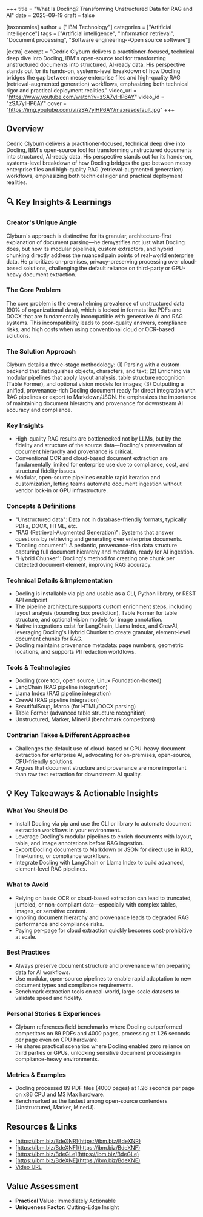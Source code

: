 +++
title = "What Is Docling? Transforming Unstructured Data for RAG and AI"
date = 2025-09-19
draft = false

[taxonomies]
author = ["IBM Technology"]
categories = ["Artificial intelligence"]
tags = ["Artificial intelligence", "Information retrieval", "Document processing", "Software engineering--Open source software"]

[extra]
excerpt = "Cedric Clyburn delivers a practitioner-focused, technical deep dive into Docling, IBM's open-source tool for transforming unstructured documents into structured, AI-ready data. His perspective stands out for its hands-on, systems-level breakdown of how Docling bridges the gap between messy enterprise files and high-quality RAG (retrieval-augmented generation) workflows, emphasizing both technical rigor and practical deployment realities."
video_url = "https://www.youtube.com/watch?v=zSA7ylHP6AY"
video_id = "zSA7ylHP6AY"
cover = "https://img.youtube.com/vi/zSA7ylHP6AY/maxresdefault.jpg"
+++

## Overview

Cedric Clyburn delivers a practitioner-focused, technical deep dive into Docling, IBM's open-source tool for transforming unstructured documents into structured, AI-ready data. His perspective stands out for its hands-on, systems-level breakdown of how Docling bridges the gap between messy enterprise files and high-quality RAG (retrieval-augmented generation) workflows, emphasizing both technical rigor and practical deployment realities.

## 🔍 Key Insights & Learnings

### Creator's Unique Angle
Clyburn's approach is distinctive for its granular, architecture-first explanation of document parsing—he demystifies not just what Docling does, but how its modular pipelines, custom extractors, and hybrid chunking directly address the nuanced pain points of real-world enterprise data. He prioritizes on-premises, privacy-preserving processing over cloud-based solutions, challenging the default reliance on third-party or GPU-heavy document extraction.

### The Core Problem
The core problem is the overwhelming prevalence of unstructured data (90% of organizational data), which is locked in formats like PDFs and DOCX that are fundamentally incompatible with generative AI and RAG systems. This incompatibility leads to poor-quality answers, compliance risks, and high costs when using conventional cloud or OCR-based solutions.

### The Solution Approach
Clyburn details a three-stage methodology: (1) Parsing with a custom backend that distinguishes objects, characters, and text; (2) Enriching via modular pipelines that apply layout analysis, table structure recognition (Table Former), and optional vision models for images; (3) Outputting a unified, provenance-rich Docling document ready for direct integration with RAG pipelines or export to Markdown/JSON. He emphasizes the importance of maintaining document hierarchy and provenance for downstream AI accuracy and compliance.

### Key Insights
- High-quality RAG results are bottlenecked not by LLMs, but by the fidelity and structure of the source data—Docling's preservation of document hierarchy and provenance is critical.
- Conventional OCR and cloud-based document extraction are fundamentally limited for enterprise use due to compliance, cost, and structural fidelity issues.
- Modular, open-source pipelines enable rapid iteration and customization, letting teams automate document ingestion without vendor lock-in or GPU infrastructure.

### Concepts & Definitions
- "Unstructured data": Data not in database-friendly formats, typically PDFs, DOCX, HTML, etc.
- "RAG (Retrieval-Augmented Generation)": Systems that answer questions by retrieving and generating over enterprise documents.
- "Docling document": A pedantic, provenance-rich data structure capturing full document hierarchy and metadata, ready for AI ingestion.
- "Hybrid Chunker": Docling's method for creating one chunk per detected document element, improving RAG accuracy.

### Technical Details & Implementation
- Docling is installable via pip and usable as a CLI, Python library, or REST API endpoint.
- The pipeline architecture supports custom enrichment steps, including layout analysis (bounding box prediction), Table Former for table structure, and optional vision models for image annotation.
- Native integrations exist for LangChain, Llama Index, and CrewAI, leveraging Docling's Hybrid Chunker to create granular, element-level document chunks for RAG.
- Docling maintains provenance metadata: page numbers, geometric locations, and supports PII redaction workflows.

### Tools & Technologies
- Docling (core tool, open source, Linux Foundation-hosted)
- LangChain (RAG pipeline integration)
- Llama Index (RAG pipeline integration)
- CrewAI (RAG pipeline integration)
- BeautifulSoup, Marco (for HTML/DOCX parsing)
- Table Former (advanced table structure recognition)
- Unstructured, Marker, MinerU (benchmark competitors)

### Contrarian Takes & Different Approaches
- Challenges the default use of cloud-based or GPU-heavy document extraction for enterprise AI, advocating for on-premises, open-source, CPU-friendly solutions.
- Argues that document structure and provenance are more important than raw text extraction for downstream AI quality.

## 💡 Key Takeaways & Actionable Insights

### What You Should Do
- Install Docling via pip and use the CLI or library to automate document extraction workflows in your environment.
- Leverage Docling's modular pipelines to enrich documents with layout, table, and image annotations before RAG ingestion.
- Export Docling documents to Markdown or JSON for direct use in RAG, fine-tuning, or compliance workflows.
- Integrate Docling with LangChain or Llama Index to build advanced, element-level RAG pipelines.

### What to Avoid
- Relying on basic OCR or cloud-based extraction can lead to truncated, jumbled, or non-compliant data—especially with complex tables, images, or sensitive content.
- Ignoring document hierarchy and provenance leads to degraded RAG performance and compliance risks.
- Paying per-page for cloud extraction quickly becomes cost-prohibitive at scale.

### Best Practices
- Always preserve document structure and provenance when preparing data for AI workflows.
- Use modular, open-source pipelines to enable rapid adaptation to new document types and compliance requirements.
- Benchmark extraction tools on real-world, large-scale datasets to validate speed and fidelity.

### Personal Stories & Experiences
- Clyburn references field benchmarks where Docling outperformed competitors on 89 PDFs and 4000 pages, processing at 1.26 seconds per page even on CPU hardware.
- He shares practical scenarios where Docling enabled zero reliance on third parties or GPUs, unlocking sensitive document processing in compliance-heavy environments.

### Metrics & Examples
- Docling processed 89 PDF files (4000 pages) at 1.26 seconds per page on x86 CPU and M3 Max hardware.
- Benchmarked as the fastest among open-source contenders (Unstructured, Marker, MinerU).

## Resources & Links

- [https://ibm.biz/BdeXNR](https://ibm.biz/BdeXNR)
- [https://ibm.biz/BdeXNF](https://ibm.biz/BdeXNF)
- [https://ibm.biz/BdeGLe](https://ibm.biz/BdeGLe)
- [https://ibm.biz/BdeXNE](https://ibm.biz/BdeXNE)
- [Video URL](https://www.youtube.com/watch?v=zSA7ylHP6AY)

## Value Assessment
- **Practical Value:** Immediately Actionable
- **Uniqueness Factor:** Cutting-Edge Insight

